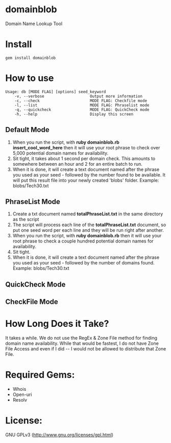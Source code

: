 domainblob
==========
Domain Name Lookup Tool

Install
=======
```
gem install domainblob
```

How to use
==========
```
Usage: db [MODE FLAG] [options] seed_keyword
    -v, --verbose                    Output more information
    -c, --check                      MODE FLAG: Checkfile mode
    -l, --list                       MODE FLAG: Phraselist mode
    -q, --quickcheck                 MODE FLAG: QuickCheck mode
    -h, --help                       Display this screen
```

Default Mode
------------
1. When you run the script, with **ruby domainblob.rb insert_cool_word_here** then it will use your root phrase to check over 5,000 potential domain names for availability.  
2. Sit tight, it takes about 1 second per domain check. This amounts to somewhere between an hour and 2 for an entire batch to run.  
3. When it is done, it will create a text document named after the phrase you used as your seed - followed by the number found to be available. It will put this result file into your newly created 'blobs' folder. Example: blobs/Tech30.txt  

PhraseList Mode 
---------------
1. Create a txt document named **totalPhraseList.txt** in the same directory as the script  
2. The script will process each line of the **totalPhraseList.txt** document, so put one seed word per each line and they will be run right after another.  
3. When you run the script, with **ruby domainblob.rb** then it will use your root phrase to check a couple hundred potential domain names for availability.  
4. Sit tight.  
5. When it is done, it will create a text document named after the phrase you used as your seed - followed by the number of domains found. Example: blobs/Tech30.txt 

QuickCheck Mode
---------------

CheckFile Mode
--------------

How Long Does it Take?
=====================
It takes a while. We do not use the RegEx & Zone File method for finding domain name availability. While that would be fastest, I do not have Zone File Access and even if I did -- I would not be allowed to distribute that Zone File.

Required Gems:
==============
* Whois
* Open-uri
* Resolv

License:
========
GNU GPLv3 (http://www.gnu.org/licenses/gpl.html)
